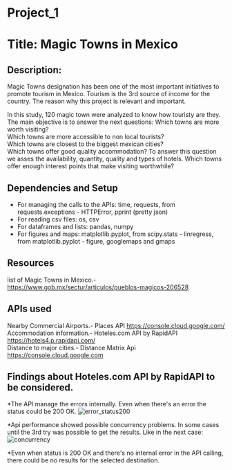 # Project_1

# Title: Magic Towns in Mexico 

## Description:
Magic Towns designation has been one of the most important initiatives to promote tourism in Mexico. Tourism is the 3rd 
source of income for the country. The reason why this project is relevant and important.  

In this study, 120 magic town were analyzed to know how touristy are they. The main objective is to answer the next questions:
Which towns are more worth visiting?                                                                                          
Which towns are more accessible to non local tourists?                                                                          
Which towns are closest to the biggest mexican cities?                                                                       
Which towns offer good quality accommodation? To answer this question we asses the availability, quantity, quality and types of hotels.
Which towns offer enough interest points that make visiting worthwhile?                         

## Dependencies and Setup
* For managing the calls to the APIs: time, requests, from requests.exceptions - HTTPError, pprint (pretty json) 
* For reading csv files: os, csv
* For dataframes and lists: pandas, numpy
* For figures and maps:  matplotlib.pyplot, from scipy.stats - linregress, from matplotlib.pyplot - figure, googlemaps and gmaps 

## Resources
list of Magic Towns in Mexico.- https://www.gob.mx/sectur/articulos/pueblos-magicos-206528

## APIs used 
Nearby Commercial Airports.- Places API https://console.cloud.google.com/                                                   
Accommodation information.- Hoteles.com API by RapidAPI   https://hotels4.p.rapidapi.com/                                        
Distance to major cities.-  Distance Matrix Api   https://console.cloud.google.com

## Findings about Hoteles.com API by RapidAPI to be considered. 
*The API manage the errors internally. Even when there's an error the status could be 200 OK. 
![error_status200](https://user-images.githubusercontent.com/64176733/84956024-38fa9b00-b0ad-11ea-9e26-13662a21e23a.jpg)

*Api performance showed possible concurrency problems. In some cases until the 3rd try was possible to get the results. Like in the next case: 
![concurrency](https://user-images.githubusercontent.com/64176733/84957864-fd61d000-b0b0-11ea-8c97-5ceab39c4cf3.jpg)

*Even when status is 200 OK and there's no internal error in the API calling, there could be no results for the selected destination. 



